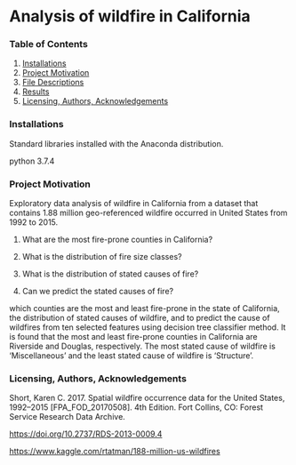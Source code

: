 # Analysis of wildfire in California
### Table of Contents
1. [Installations](#installations)
2. [Project Motivation](#project_motivation)
3. [File Descriptions](#file_descriptions)
4. [Results](#results)
5. [Licensing, Authors, Acknowledgements](#licensing)

### Installations<a name="installations"></a>
Standard libraries installed with the Anaconda distribution.

python 3.7.4

### Project Motivation<a name="project_motivation"></a>

Exploratory data analysis of wildfire in California from a dataset that contains 1.88 million geo-referenced wildfire occurred in United States from 1992 to 2015.

1. What are the most fire-prone counties in California? 

2. What is the distribution of fire size classes? 

3. What is the distribution of stated causes of fire? 

4. Can we predict the stated causes of fire? 


which counties are the most and least fire-prone in the state of California, the distribution of stated causes of wildfire, and to predict the cause of wildfires from ten selected features using decision tree classifier method. It is found that the most and least fire-prone counties in California are Riverside and Douglas, respectively. The most stated cause of wildfire is ‘Miscellaneous’ and the least stated cause of wildfire is ‘Structure’. 

### Licensing, Authors, Acknowledgements<a name="licensing"></a>

Short, Karen C. 2017. Spatial wildfire occurrence data for the United States, 1992–2015 [FPA_FOD_20170508]. 4th Edition. Fort Collins, CO: Forest Service Research Data Archive. 

https://doi.org/10.2737/RDS-2013-0009.4

https://www.kaggle.com/rtatman/188-million-us-wildfires
